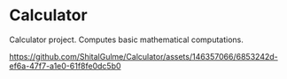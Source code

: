 # Calculator
Calculator project. Computes basic mathematical computations.



https://github.com/ShitalGulme/Calculator/assets/146357066/6853242d-ef6a-47f7-a1e0-61f8fe0dc5b0


